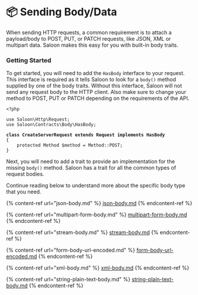# 📦 Sending Body/Data

When sending HTTP requests, a common requirement is to attach a payload/body to POST, PUT, or PATCH requests, like JSON, XML or multipart data. Saloon makes this easy for you with built-in body traits.

### Getting Started

To get started, you will need to add the `HasBody` interface to your request. This interface is required as it tells Saloon to look for a `body()` method supplied by one of the body traits. Without this interface, Saloon will not send any request body to the HTTP client. Also make sure to change your method to POST, PUT or PATCH depending on the requirements of the API.

<pre class="language-php"><code class="lang-php">&#x3C;?php

use Saloon\Http\Request;
use Saloon\Contracts\Body\HasBody;

<strong>class CreateServerRequest extends Request implements HasBody
</strong>{
    protected Method $method = Method::POST;
}
</code></pre>

Next, you will need to add a trait to provide an implementation for the missing `body()` method. Saloon has a trait for all the common types of request bodies.

Continue reading below to understand more about the specific body type that you need.

{% content-ref url="json-body.md" %}
[json-body.md](json-body.md)
{% endcontent-ref %}

{% content-ref url="multipart-form-body.md" %}
[multipart-form-body.md](multipart-form-body.md)
{% endcontent-ref %}

{% content-ref url="stream-body.md" %}
[stream-body.md](stream-body.md)
{% endcontent-ref %}

{% content-ref url="form-body-url-encoded.md" %}
[form-body-url-encoded.md](form-body-url-encoded.md)
{% endcontent-ref %}

{% content-ref url="xml-body.md" %}
[xml-body.md](xml-body.md)
{% endcontent-ref %}

{% content-ref url="string-plain-text-body.md" %}
[string-plain-text-body.md](string-plain-text-body.md)
{% endcontent-ref %}
